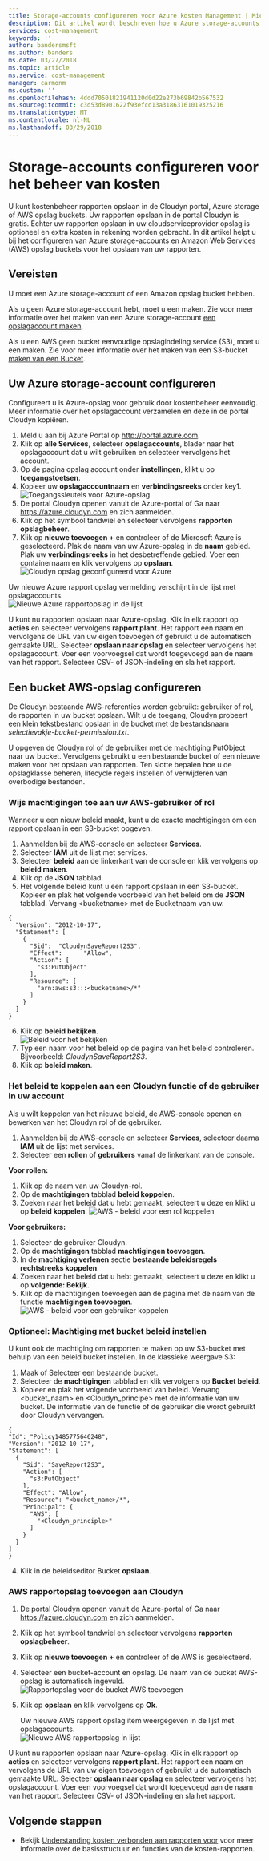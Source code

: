```yaml
---
title: Storage-accounts configureren voor Azure kosten Management | Microsoft Docs
description: Dit artikel wordt beschreven hoe u Azure storage-accounts en AWS opslag buckets voor Azure kosten Management configureren.
services: cost-management
keywords: ''
author: bandersmsft
ms.author: banders
ms.date: 03/27/2018
ms.topic: article
ms.service: cost-management
manager: carmonm
ms.custom: ''
ms.openlocfilehash: 4ddd70501821941120d0d22e273b69842b567532
ms.sourcegitcommit: c3d53d8901622f93efcd13a31863161019325216
ms.translationtype: MT
ms.contentlocale: nl-NL
ms.lasthandoff: 03/29/2018
---
```

# <a name="configure-storage-accounts-for-cost-management"></a>Storage-accounts configureren voor het beheer van kosten

<!--- intent: As a Cost Management user, I want to configure Cost Management to use my cloud service provider storage account to store my reports. -->

U kunt kostenbeheer rapporten opslaan in de Cloudyn portal, Azure storage of AWS opslag buckets. Uw rapporten opslaan in de portal Cloudyn is gratis. Echter uw rapporten opslaan in uw cloudserviceprovider opslag is optioneel en extra kosten in rekening worden gebracht. In dit artikel helpt u bij het configureren van Azure storage-accounts en Amazon Web Services (AWS) opslag buckets voor het opslaan van uw rapporten.

## <a name="prerequisites"></a>Vereisten

U moet een Azure storage-account of een Amazon opslag bucket hebben.

Als u geen Azure storage-account hebt, moet u een maken. Zie voor meer informatie over het maken van een Azure storage-account [een opslagaccount maken](../storage/common/storage-create-storage-account.md#create-a-storage-account).

Als u een AWS geen bucket eenvoudige opslagindeling service (S3), moet u een maken. Zie voor meer informatie over het maken van een S3-bucket [maken van een Bucket](https://docs.aws.amazon.com/AmazonS3/latest/gsg/CreatingABucket.html).

## <a name="configure-your-azure-storage-account"></a>Uw Azure storage-account configureren

Configureert u is Azure-opslag voor gebruik door kostenbeheer eenvoudig. Meer informatie over het opslagaccount verzamelen en deze in de portal Cloudyn kopiëren.

1. Meld u aan bij Azure Portal op http://portal.azure.com.
2. Klik op **alle Services**, selecteer **opslagaccounts**, blader naar het opslagaccount dat u wilt gebruiken en selecteer vervolgens het account.
3. Op de pagina opslag account onder **instellingen**, klikt u op **toegangstoetsen**.
4. Kopieer uw **opslagaccountnaam** en **verbindingsreeks** onder key1.  
![Toegangssleutels voor Azure-opslag](./media/storage-accounts/azure-storage-access-keys.png)  
5. De portal Cloudyn openen vanuit de Azure-portal of Ga naar https://azure.cloudyn.com en zich aanmelden.
6. Klik op het symbool tandwiel en selecteer vervolgens **rapporten opslagbeheer**.
7. Klik op **nieuwe toevoegen +** en controleer of de Microsoft Azure is geselecteerd. Plak de naam van uw Azure-opslag in de **naam** gebied. Plak uw **verbindingsreeks** in het desbetreffende gebied. Voer een containernaam en klik vervolgens op **opslaan**.  
![Cloudyn opslag geconfigureerd voor Azure](./media/storage-accounts/azure-cloudyn-storage.png)

  Uw nieuwe Azure rapport opslag vermelding verschijnt in de lijst met opslagaccounts.  
    ![Nieuwe Azure rapportopslag in de lijst](./media/storage-accounts/azure-storage-entry.png)


U kunt nu rapporten opslaan naar Azure-opslag. Klik in elk rapport op **acties** en selecteer vervolgens **rapport plant**. Het rapport een naam en vervolgens de URL van uw eigen toevoegen of gebruikt u de automatisch gemaakte URL. Selecteer **opslaan naar opslag** en selecteer vervolgens het opslagaccount. Voer een voorvoegsel dat wordt toegevoegd aan de naam van het rapport. Selecteer CSV- of JSON-indeling en sla het rapport.

## <a name="configure-an-aws-storage-bucket"></a>Een bucket AWS-opslag configureren

De Cloudyn bestaande AWS-referenties worden gebruikt: gebruiker of rol, de rapporten in uw bucket opslaan. Wilt u de toegang, Cloudyn probeert een klein tekstbestand opslaan in de bucket met de bestandsnaam _selectievakje-bucket-permission.txt_.

U opgeven de Cloudyn rol of de gebruiker met de machtiging PutObject naar uw bucket. Vervolgens gebruikt u een bestaande bucket of een nieuwe maken voor het opslaan van rapporten. Ten slotte bepalen hoe u de opslagklasse beheren, lifecycle regels instellen of verwijderen van overbodige bestanden.

###  <a name="assign-permissions-to-your-aws-user-or-role"></a>Wijs machtigingen toe aan uw AWS-gebruiker of rol

Wanneer u een nieuw beleid maakt, kunt u de exacte machtigingen om een rapport opslaan in een S3-bucket opgeven.

1. Aanmelden bij de AWS-console en selecteer **Services**.
2. Selecteer **IAM** uit de lijst met services.
3. Selecteer **beleid** aan de linkerkant van de console en klik vervolgens op **beleid maken**.
4. Klik op de **JSON** tabblad.
5. Het volgende beleid kunt u een rapport opslaan in een S3-bucket. Kopieer en plak het volgende voorbeeld van het beleid om de **JSON** tabblad. Vervang &lt;bucketname&gt; met de Bucketnaam van uw.

  ```
{
    "Version": "2012-10-17",
    "Statement": [
      {
        "Sid":  "CloudynSaveReport2S3",
        "Effect":      "Allow",
        "Action": [
          "s3:PutObject"
        ],
        "Resource": [
          "arn:aws:s3:::<bucketname>/*"
        ]
      }
    ]
}
```

6. Klik op **beleid bekijken**.  
    ![Beleid voor het bekijken](./media/storage-accounts/aws-policy.png)  
7. Typ een naam voor het beleid op de pagina van het beleid controleren. Bijvoorbeeld: _CloudynSaveReport2S3_.
8. Klik op **beleid maken**.

### <a name="attach-the-policy-to-a-cloudyn-role-or-user-in-your-account"></a>Het beleid te koppelen aan een Cloudyn functie of de gebruiker in uw account

Als u wilt koppelen van het nieuwe beleid, de AWS-console openen en bewerken van het Cloudyn rol of de gebruiker.

1. Aanmelden bij de AWS-console en selecteer **Services**, selecteer daarna **IAM** uit de lijst met services.
2. Selecteer een **rollen** of **gebruikers** vanaf de linkerkant van de console.

**Voor rollen:**

  1. Klik op de naam van uw Cloudyn-rol.
  2. Op de **machtigingen** tabblad **beleid koppelen**.
  3. Zoeken naar het beleid dat u hebt gemaakt, selecteert u deze en klikt u op **beleid koppelen**.
    ![AWS - beleid voor een rol koppelen](./media/storage-accounts/aws-attach-policy-role.png)

**Voor gebruikers:**

1. Selecteer de gebruiker Cloudyn.
2. Op de **machtigingen** tabblad **machtigingen toevoegen**.
3. In de **machtiging verlenen** sectie **bestaande beleidsregels rechtstreeks koppelen**.
4. Zoeken naar het beleid dat u hebt gemaakt, selecteert u deze en klikt u op **volgende: Bekijk**.
5. Klik op de machtigingen toevoegen aan de pagina met de naam van de functie **machtigingen toevoegen**.  
    ![AWS - beleid voor een gebruiker koppelen](./media/storage-accounts/aws-attach-policy-user.png)


### <a name="optional-set-permission-with-bucket-policy"></a>Optioneel: Machtiging met bucket beleid instellen

U kunt ook de machtiging om rapporten te maken op uw S3-bucket met behulp van een beleid bucket instellen. In de klassieke weergave S3:

1. Maak of Selecteer een bestaande bucket.
2. Selecteer de **machtigingen** tabblad en klik vervolgens op **Bucket beleid**.
3. Kopieer en plak het volgende voorbeeld van beleid. Vervang &lt;bucket\_naam&gt; en &lt;Cloudyn\_principe&gt; met de informatie van uw bucket. De informatie van de functie of de gebruiker die wordt gebruikt door Cloudyn vervangen.

  ```
{
  "Id": "Policy1485775646248",
  "Version": "2012-10-17",
  "Statement": [
    {
      "Sid": "SaveReport2S3",
      "Action": [
        "s3:PutObject"
      ],
      "Effect": "Allow",
      "Resource": "<bucket_name>/*",
      "Principal": {
        "AWS": [
          "<Cloudyn_principle>"
        ]
      }
    }
  ]
}
```

4. Klik in de beleidseditor Bucket **opslaan**.

### <a name="add-aws-report-storage-to-cloudyn"></a>AWS rapportopslag toevoegen aan Cloudyn

1. De portal Cloudyn openen vanuit de Azure-portal of Ga naar https://azure.cloudyn.com en zich aanmelden.
2. Klik op het symbool tandwiel en selecteer vervolgens **rapporten opslagbeheer**.
3. Klik op **nieuwe toevoegen +** en controleer of de AWS is geselecteerd.
4. Selecteer een bucket-account en opslag. De naam van de bucket AWS-opslag is automatisch ingevuld.  
    ![Rapportopslag voor de bucket AWS toevoegen](./media/storage-accounts/aws-cloudyn-storage.png)  
5. Klik op **opslaan** en klik vervolgens op **Ok**.

    Uw nieuwe AWS rapport opslag item weergegeven in de lijst met opslagaccounts.  
    ![Nieuwe AWS rapportopslag in lijst](./media/storage-accounts/aws-storage-entry.png)


U kunt nu rapporten opslaan naar Azure-opslag. Klik in elk rapport op **acties** en selecteer vervolgens **rapport plant**. Het rapport een naam en vervolgens de URL van uw eigen toevoegen of gebruikt u de automatisch gemaakte URL. Selecteer **opslaan naar opslag** en selecteer vervolgens het opslagaccount. Voer een voorvoegsel dat wordt toegevoegd aan de naam van het rapport. Selecteer CSV- of JSON-indeling en sla het rapport.

## <a name="next-steps"></a>Volgende stappen

- Bekijk [Understanding kosten verbonden aan rapporten voor](understanding-cost-reports.md) voor meer informatie over de basisstructuur en functies van de kosten-rapporten.
